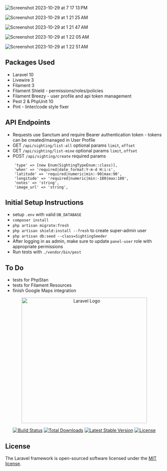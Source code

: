 ![Screenshot 2023-10-29 at 7 17 13 PM](https://github.com/nathan-langlois/whale-sightings/assets/147003300/60e436fc-266a-4fd4-b30e-96c5626022b4)

![Screenshot 2023-10-29 at 1 21 25 AM](https://github.com/nathan-langlois/whale-sightings/assets/147003300/0ce70708-b16b-4321-a211-985dc44b5e4e)

![Screenshot 2023-10-29 at 1 21 47 AM](https://github.com/nathan-langlois/whale-sightings/assets/147003300/382e5146-12b4-4559-8e4a-91e3cc641c39)

![Screenshot 2023-10-29 at 1 22 05 AM](https://github.com/nathan-langlois/whale-sightings/assets/147003300/f7d7f97f-abff-48ce-af93-44a3f81b69e2)

![Screenshot 2023-10-29 at 1 22 51 AM](https://github.com/nathan-langlois/whale-sightings/assets/147003300/a3b2e71b-20d9-4451-8688-f58c7a82f6c5)

## Packages Used
- Laravel 10
- Livewire 3
- Filament 3
- Filament Shield - permissions/roles/policies
- Filament Breezy - user profile and api token management
- Pest 2 & PhpUnit 10
- Pint - linter/code style fixer

## API Endpoints
- Requests use Sanctum and require Bearer authentication token - tokens can be created/managed in User Profile
- GET `/api/sighting/list-all` optional params `limit`, `offset`
- GET `/api/sighting/list-mine` optional params `limit`, `offset`
- POST `/api/sighting/create` required params
```
    'type' => [new Enum(SightingTypeEnum::class)],
    'when' => 'required|date_format:Y-m-d H:i:s',
    'latitude' => 'required|numeric|min:-90|max:90',
    'longitude' => 'required|numeric|min:-180|max:180',
    'notes' => 'string',
    'image_url' => 'string',
```
## Initial Setup Instructions
- setup `.env` with valid `DB_DATABASE`
- `composer install`
- `php artisan migrate:fresh`
- `php artisan shield:install --fresh` to create super-admin user
- `php artisan db:seed --class=SightingSeeder`
- After logging in as admin, make sure to update `panel-user` role with appropriate permissions
- Run tests with `./vendor/bin/pest`

## To Do
- tests for PhpStan
- tests for Filament Resources
- finish Google Maps integration

<p align="center"><a href="https://laravel.com" target="_blank"><img src="https://raw.githubusercontent.com/laravel/art/master/logo-lockup/5%20SVG/2%20CMYK/1%20Full%20Color/laravel-logolockup-cmyk-red.svg" width="400" alt="Laravel Logo"></a></p>

<p align="center">
<a href="https://github.com/laravel/framework/actions"><img src="https://github.com/laravel/framework/workflows/tests/badge.svg" alt="Build Status"></a>
<a href="https://packagist.org/packages/laravel/framework"><img src="https://img.shields.io/packagist/dt/laravel/framework" alt="Total Downloads"></a>
<a href="https://packagist.org/packages/laravel/framework"><img src="https://img.shields.io/packagist/v/laravel/framework" alt="Latest Stable Version"></a>
<a href="https://packagist.org/packages/laravel/framework"><img src="https://img.shields.io/packagist/l/laravel/framework" alt="License"></a>
</p>

## License

The Laravel framework is open-sourced software licensed under the [MIT license](https://opensource.org/licenses/MIT).
